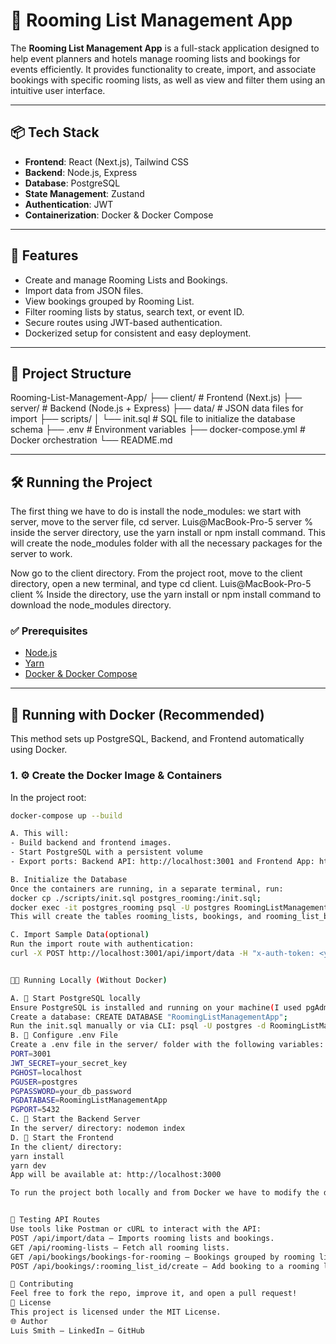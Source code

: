 # 🏨 Rooming List Management App

The **Rooming List Management App** is a full-stack application designed to help event planners and hotels manage rooming lists and bookings for events efficiently. It provides functionality to create, import, and associate bookings with specific rooming lists, as well as view and filter them using an intuitive user interface.

---

## 📦 Tech Stack

- **Frontend**: React (Next.js), Tailwind CSS
- **Backend**: Node.js, Express
- **Database**: PostgreSQL
- **State Management**: Zustand
- **Authentication**: JWT
- **Containerization**: Docker & Docker Compose

---

## 🚀 Features

- Create and manage Rooming Lists and Bookings.
- Import data from JSON files.
- View bookings grouped by Rooming List.
- Filter rooming lists by status, search text, or event ID.
- Secure routes using JWT-based authentication.
- Dockerized setup for consistent and easy deployment.

---

## 📁 Project Structure

Rooming-List-Management-App/
├── client/ # Frontend (Next.js)
├── server/ # Backend (Node.js + Express)
├── data/ # JSON data files for import
├── scripts/
│ └── init.sql # SQL file to initialize the database schema
├── .env # Environment variables
├── docker-compose.yml # Docker orchestration
└── README.md

---

## 🛠️ Running the Project

The first thing we have to do is install the node_modules: we start with server, move to the server file, cd server.
Luis@MacBook-Pro-5 server %
inside the server directory, use the yarn install or npm install command. This will create the node_modules folder with all the necessary packages for the server to work.

Now go to the client directory. From the project root, move to the client directory, open a new terminal, and type cd client.
Luis@MacBook-Pro-5 client %
Inside the directory, use the yarn install or npm install command to download the node_modules directory.

### ✅ Prerequisites

- [Node.js](https://nodejs.org/)
- [Yarn](https://yarnpkg.com/)
- [Docker & Docker Compose](https://docs.docker.com/get-docker/)

---

## 🐳 Running with Docker (Recommended)

This method sets up PostgreSQL, Backend, and Frontend automatically using Docker.

### 1. ⚙️ Create the Docker Image & Containers

In the project root:

```bash
docker-compose up --build

A. This will:
- Build backend and frontend images.
- Start PostgreSQL with a persistent volume
- Export ports: Backend API: http://localhost:3001 and Frontend App: http://localhost:3000.

B. Initialize the Database
Once the containers are running, in a separate terminal, run:
docker cp ./scripts/init.sql postgres_rooming:/init.sql;
docker exec -it postgres_rooming psql -U postgres RoomingListManagementApp -f /init.sql;
This will create the tables rooming_lists, bookings, and rooming_list_bookings.

C. Import Sample Data(optional)
Run the import route with authentication:
curl -X POST http://localhost:3001/api/import/data -H "x-auth-token: <your_jwt_token>"


🧑‍💻 Running Locally (Without Docker)

A. 🐘 Start PostgreSQL locally
Ensure PostgreSQL is installed and running on your machine(I used pgAdmin 4 as a tool to work with PostgreSQL and it was quite easy to use.).
Create a database: CREATE DATABASE "RoomingListManagementApp";
Run the init.sql manually or via CLI: psql -U postgres -d RoomingListManagementApp -f scripts/init.sql
B. 🔧 Configure .env File
Create a .env file in the server/ folder with the following variables:
PORT=3001
JWT_SECRET=your_secret_key
PGHOST=localhost
PGUSER=postgres
PGPASSWORD=your_db_password
PGDATABASE=RoomingListManagementApp
PGPORT=5432
C. 🚀 Start the Backend Server
In the server/ directory: nodemon index
D. 🎨 Start the Frontend
In the client/ directory:
yarn install
yarn dev
App will be available at: http://localhost:3000

To run the project both locally and from Docker we have to modify the default.json file To run the project both locally and from Docker, we need to modify the default.json file, located at server/config/default.json To run the project both locally and from Docker, we need to modify the default.json file located in server/config/default.json. Here we will modify the following line of code: "host": "localhost". This is used for local mode: "host": "localhost", and for Docker mode: "host": "postgres_rooming".


🧪 Testing API Routes
Use tools like Postman or cURL to interact with the API:
POST /api/import/data – Imports rooming lists and bookings.
GET /api/rooming-lists – Fetch all rooming lists.
GET /api/bookings/bookings-for-rooming – Bookings grouped by rooming list.
POST /api/bookings/:rooming_list_id/create – Add booking to a rooming list.

👥 Contributing
Feel free to fork the repo, improve it, and open a pull request!
📄 License
This project is licensed under the MIT License.
🌐 Author
Luis Smith – LinkedIn – GitHub
```
